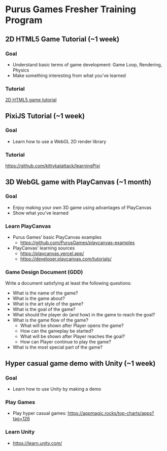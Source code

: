 # Purus Games Fresher Training Program

## 2D HTML5 Game Tutorial (~1 week)
### Goal
* Understand basic terms of game development: Game Loop, Rendering, Physics
* Make something interesting from what you’ve learned
### Tutorial
[2D HTML5 game tutorial](./2d-context/introduction.md)

## PixiJS Tutorial (~1 week)
### Goal
* Learn how to use a WebGL 2D render library
### Tutorial
https://github.com/kittykatattack/learningPixi

## 3D WebGL game with PlayCanvas (~1 month)
### Goal
* Enjoy making your own 3D game using advantages of PlayCanvas
* Show what you’ve learned
### Learn PlayCanvas
* Purus Games’ basic PlayCanvas examples
  * https://github.com/PurusGames/playcanvas-examples
* PlayCanvas’ learning sources
  * https://playcanvas.vercel.app/
  * https://developer.playcanvas.com/tutorials/
### Game Design Document (GDD)
Write a document satisfying at least the following questions:
* What is the name of the game?
* What is the game about?
* What is the art style of the game?
* What is the goal of the game?
* What should the player do (and how) in the game to reach the goal?
* What is the game flow of the game?
  * What will be shown after Player opens the game?
  * How can the gameplay be started?
  * What will be shown after Player reaches the goal?
  * How can Player continue to play the game?
* What is the most special part of the game?

## Hyper casual game demo with Unity (~1 week)
### Goal
* Learn how to use Unity by making a demo
### Play Games
* Play hyper casual games: https://appmagic.rocks/top-charts/apps?tag=126
### Learn Unity
* https://learn.unity.com/
